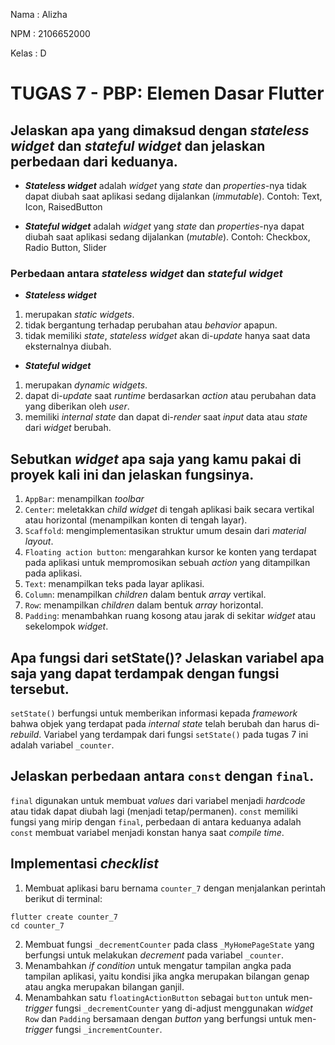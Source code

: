 Nama    : Alizha

NPM     : 2106652000

Kelas   : D 

# TUGAS 7 - PBP: Elemen Dasar Flutter

## Jelaskan apa yang dimaksud dengan _stateless widget_ dan _stateful widget_ dan jelaskan perbedaan dari keduanya.
* ___Stateless widget___ adalah _widget_ yang _state_ dan _properties_-nya tidak dapat diubah saat aplikasi sedang dijalankan (_immutable_). Contoh: Text, Icon, RaisedButton

* ___Stateful widget___ adalah _widget_ yang _state_ dan _properties_-nya dapat diubah saat aplikasi sedang dijalankan (_mutable_). Contoh: Checkbox, Radio Button, Slider

### Perbedaan antara _stateless widget_ dan _stateful widget_
* ___Stateless widget___
1. merupakan _static widgets_.
2. tidak bergantung terhadap perubahan atau _behavior_ apapun.
3. tidak memiliki _state_, _stateless widget_ akan di-_update_ hanya saat data eksternalnya diubah.

* ___Stateful widget___
1. merupakan _dynamic widgets_.
2. dapat di-_update_ saat _runtime_ berdasarkan _action_ atau perubahan data yang diberikan oleh _user_.
3. memiliki _internal state_ dan dapat di-_render_ saat _input_ data atau _state_ dari _widget_ berubah.

## Sebutkan _widget_ apa saja yang kamu pakai di proyek kali ini dan jelaskan fungsinya. 
1. `AppBar`: menampilkan _toolbar_
2. `Center`: meletakkan  _child widget_ di tengah aplikasi baik secara vertikal atau horizontal (menampilkan konten di tengah layar).
3. `Scaffold`: mengimplementasikan struktur umum desain dari _material layout_.
4. `Floating action button`: mengarahkan kursor ke konten yang terdapat pada aplikasi untuk mempromosikan sebuah _action_ yang ditampilkan pada aplikasi.
5. `Text`: menampilkan teks pada layar aplikasi.
6. `Column`: menampilkan _children_ dalam bentuk _array_ vertikal.
7. `Row`: menampilkan _children_ dalam bentuk _array_ horizontal.
8. `Padding`: menambahkan ruang kosong atau jarak di sekitar _widget_ atau sekelompok _widget_.

## Apa fungsi dari setState()? Jelaskan variabel apa saja yang dapat terdampak dengan fungsi tersebut.
`setState()` berfungsi untuk memberikan informasi kepada _framework_ bahwa objek yang terdapat pada _internal state_ telah berubah dan harus di-_rebuild_. Variabel yang terdampak dari fungsi `setState()` pada tugas 7 ini adalah variabel `_counter`.

## Jelaskan perbedaan antara `const` dengan `final`.
`final` digunakan untuk membuat _values_ dari variabel menjadi _hardcode_ atau tidak dapat diubah lagi (menjadi tetap/permanen). `const` memiliki fungsi yang mirip dengan `final`, perbedaan di antara keduanya adalah `const` membuat variabel menjadi konstan hanya saat _compile time_.

## Implementasi _checklist_
1. Membuat aplikasi baru bernama `counter_7` dengan menjalankan perintah berikut di terminal:
```
flutter create counter_7
cd counter_7
```
2. Membuat fungsi `_decrementCounter` pada class `_MyHomePageState` yang berfungsi untuk melakukan _decrement_ pada variabel `_counter`.
3. Menambahkan _if condition_ untuk mengatur tampilan angka pada tampilan aplikasi, yaitu kondisi jika angka merupakan bilangan genap atau angka merupakan bilangan ganjil.
4. Menambahkan satu `floatingActionButton` sebagai `button` untuk men-_trigger_ fungsi `_decrementCounter` yang di-adjust menggunakan _widget_ `Row` dan `Padding` bersamaan dengan _button_ yang berfungsi untuk men-_trigger_ fungsi `_incrementCounter`.